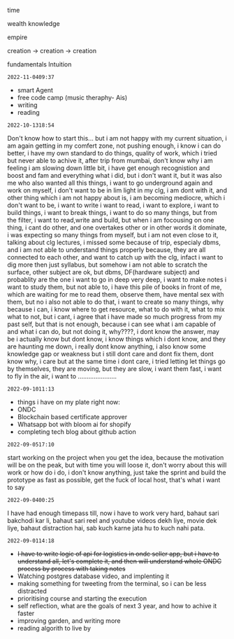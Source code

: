 time

wealth
knowledge

empire

creation -> creation -> creation

fundamentals
Intuition

























```
2022-11-0409:37
```

- smart Agent
- free code camp (music theraphy- Ais)
- writing
- reading




















```
2022-10-1318:54
```
Don't know how to start this... but i am not happy with my current situation, i am again getting in my comfert zone, not pushing enough, i know i can do better, i have my own standard to do things, quality of work, which i tried but never able to achive it, after trip from mumbai, don't know why i am feeling i am slowing down little bit, i have get enough recognistion and boost and fam and everything what i did, but i don't want it, but it was also me who also wanted all this things, i want to go underground again and work on myself, i don't want to be in lim light in my clg, i am dont with it, and other thing which i am not happy about is, i am becoming mediocre, which i don't want to be, i want to write i want to read, i want to explore, i want to build things, i want to break things, i want to do so many things, but from the filter, i want to read,write and build, but when i am focousing on one thing, i cant do other, and one overtakes other or in other words it dominate, i was expecting so many things from myself, but i am not even close to it, talking about clg lectures, i missed some because of trip, especialy dbms, and i am not able to understand things properly because, they are all connected to each other, and want to catch up with the clg, infact i want to dig more then just syllabus, but somehow i am not able to scratch the surface, other subject are ok, but dbms, DF(hardware subject) and  probablity are the one i want to go in deep very deep, i want to make notes i want to study them, but not able to, i have this pile of books in front of me, which are waiting for me to read them, observe them, have mental sex with them, but no i also not able to do that, i want to create so many things, why because i can, i know where to get resource, what to do with it, what to mix what to not, but i cant, i agree that i have made so much progress from my past self, but that is not enough, because i can see what i am capable of and what i can do, but not doing it, why????, i dont know the answer, may be i actually know but dont know, i know things which i dont know, and they are haunting me down, i really dont know anything, i also know some knowledge gap or weakness but i still dont care and dont fix them, dont know why, i care but at the same time i dont care, i tried letting let things go by themselves, they are moving, but they are slow, i want them fast, i want to fly in the air, i want to ......................
```
2022-09-1011:13
```
- things i have on my plate right now:
- ONDC 
- Blockchain based certificate approver
- Whatsapp bot with bloom ai for shopify
- completing tech blog about github action

```
2022-09-0517:10
```
start working on the project when you get the idea, because the motivation will be on the peak, but with time you will loose it, don't worry about this will work or how do i do, i don't know anything, just take the sprint and build the prototype as fast as possible, get the fuck of local host, that's what i want to say


```
2022-09-0400:25
```
I have had enough timepass till, now i have to work very hard,  bahaut sari bakchodi kar li, bahaut sari reel and youtube videos dekh liye, movie dek liye, bahaut distraction hai, sab kuch karne jata hu to kuch nahi pata.



```
2022-09-0114:18
```

- ~~I have to write logic of api for logistics in ondc seller app, but i have to understand all, let's complete it, and then will understand whole ONDC process by process with taking notes~~
- Watching postgres database video, and implenting it
- making something for tweeting from the terminal, so i can be less distracted
- prioritising course and starting the execution
- self reflection, what are the goals of next 3 year, and how to achive it faster
- improving garden, and writing more
- reading algorith to live by

